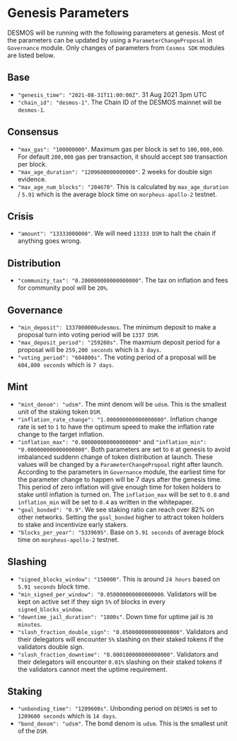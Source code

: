 # Genesis Parameters

DESMOS will be running with the following parameters at genesis. Most of the parameters can be updated by using a `ParameterChangeProposal` in `Governance` module. Only changes of parameters from `Cosmos SDK` modules are listed below.

## Base

* `"genesis_time": "2021-08-31T11:00:00Z"`. 31 Aug 2021 3pm UTC
* `"chain_id": "desmos-1"`. The Chain ID of the DESMOS mainnet will be `desmos-1`.

## Consensus

* `"max_gas": "100000000"`. Maximum gas per block is set to `100,000,000`. For default `200,000` gas per transaction, it should accept `500` transaction per block.
* `"max_age_duration": "1209600000000000"`. 2 weeks for double sign evidence.
* `"max_age_num_blocks": "204670"`. This is calculated by `max_age_duration` / `5.91` which is the average block time on `morpheus-apollo-2` testnet.

## Crisis

* `"amount": "13333000000"`. We will need `13333 DSM` to halt the chain if anything goes wrong.

## Distribution

* `"community_tax": "0.200000000000000000"`. The tax on inflation and fees for community pool will be `20%`.

## Governance

* `"min_deposit": 1337000000udesmos`. The minimum deposit to make a proposal turn into voting period will be `1337 DSM`.
* `"max_deposit_period": "259200s"`. The maxmium deposit period for a proposal will be `259,200 seconds` which is `3 days`.
* `"voting_period": "604800s"`. The voting period of a proposal will be `604,800 seconds` which is `7 days`.

## Mint

* `"mint_denom": "udsm"`. The mint denom will be `udsm`. This is the smallest unit of the staking token `DSM`.
* `"inflation_rate_change": "1.000000000000000000"`. Inflation change rate is set to `1` to have the optimum speed to make the inflation rate change to the target inflation.
* `"inflation_max": "0.000000000000000000"` and `"inflation_min": "0.000000000000000000"`. Both parameters are set to `0` at genesis to avoid imbalanced suddenn change of token distribution at launch. These values will be changed by a `ParameterChangePropoal` right after launch. According to the parameters in `Governance` module, the earliest time for the parameter change to happen will be 7 days after the genesis time. This period of zero inflation will give enough time for token holders to stake until inflation is turned on. The `inflation_max` will be set to `0.8` and `inflation_min` will be set to `0.4` as written in the whitepaper.
* `"goal_bonded": "0.9"`. We see staking ratio can reach over 82% on other networks. Setting the `goal_bonded` higher to attract token holders to stake and incentivize early stakers.
* `"blocks_per_year": "5339695"`. Base on `5.91 seconds` of average block time on `morpheus-apollo-2` testnet.

## Slashing

* `"signed_blocks_window": "150000"`. This is around `24 hours` based on `5.91 seconds` block time.
* `"min_signed_per_window": "0.050000000000000000`. Validators will be kept on active set if they sign `5%` of blocks in every `signed_blocks_window`.
* `"downtime_jail_duration": "1800s"`. Down time for uptime jail is `30 minutes`.
* `"slash_fraction_double_sign": "0.050000000000000000"`. Validators and their delegators will encounter `5%` slashing on their staked tokens if the validators double sign.
* `"slash_fraction_downtime": "0.000100000000000000"`. Validators and their delegators will encounter `0.01%` slashing on their staked tokens if the validators cannot meet the uptime requirement.

## Staking

* `"unbonding_time": "1209600s"`. Unbonding period on `DESMOS` is set to `1209600 seconds` which is `14 days`.
* `"bond_denom": "udsm"`. The bond denom is `udsm`. This is the smallest unit of the `DSM`.

